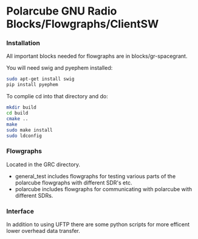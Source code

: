 # Polarcube GNU Radio Blocks/Flowgraphs/ClientSW

### Installation

All important blocks needed for flowgraphs are in blocks/gr-spacegrant.

You will need swig and pyephem installed:


```bash
sudo apt-get install swig
pip install pyephem
```

To complie cd into that directory and do:
```bash
mkdir build
cd build
cmake ..
make
sudo make install
sudo ldconfig
```

### Flowgraphs
Located in the GRC directory.
* general_test includes flowgraphs for testing various parts of the polarcube flowgraphs with different SDR's etc.
* polarcube includes flowgraphs for communicating with polarcube with different SDRs.

### Interface
In addition to using UFTP there are some python scripts for more efficent lower overhead data transfer.
